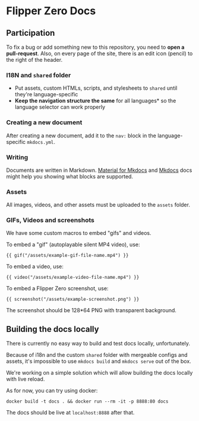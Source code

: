 # Flipper Zero Docs

## Participation

To fix a bug or add something new to this repository, you need to **open a pull-request**. Also,
on every page of the site, there is an edit icon (pencil) to the right of the header.

### I18N and `shared` folder

- Put assets, custom HTMLs, scripts, and stylesheets to `shared` until they're language-specific
- **Keep the navigation structure the same** for all languages* so the language selector can work properly

### Creating a new document

After creating a new document, add it to the `nav:` block in the language-specific `mkdocs.yml`.

### Writing

Documents are written in Markdown. [Material for Mkdocs](https://squidfunk.github.io/mkdocs-material/reference/abbreviations/) and [Mkdocs](https://www.mkdocs.org/user-guide/writing-your-docs/#writing-with-markdown) docs might help you showing what blocks are supported.

### Assets

All images, videos, and other assets must be uploaded to the `assets` folder.

### GIFs, Videos and screenshots

We have some custom macros to embed "gifs" and videos.

To embed a "gif" (autoplayable silent MP4 video), use:
```
{{ gif("/assets/example-gif-file-name.mp4") }}
```

To embed a video, use:
```
{{ video("/assets/example-video-file-name.mp4") }}
```

To embed a Flipper Zero screenshot, use:
```
{{ screenshot("/assets/example-screenshot.png") }}
```

The screenshot should be 128*64 PNG with transparent background.

## Building the docs locally

There is currently no easy way to build and test docs locally, unfortunately.

Because of i18n and the custom `shared` folder with mergeable configs and assets, it's impossible to use `mkdocs build` and `mkdocs serve` out of the box.

We're working on a simple solution which will allow building the docs locally with live reload.

As for now, you can try using docker:
```
docker build -t docs . && docker run --rm -it -p 8888:80 docs
```

The docs should be live at `localhost:8888` after that.